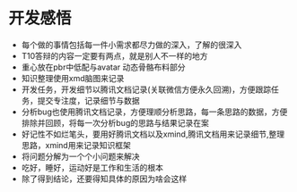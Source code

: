 # 开发感悟

* 每个做的事情包括每一件小需求都尽力做的深入，了解的很深入
* T10答辩的内容一定要有两点，就是别人不一样的地方
* 重心放在pbr中低配与avatar 动态骨骼布料部分
* 知识整理使用xmd脑图来记录
* 开发任务，开发细节以腾讯文档记录\(关联微信方便永久回溯\)，方便跟踪任务，提交专注度，记录细节与数据
* 分析bug也使用腾讯文档记录，方便理顺分析思路，每一条思路的数据，方便排除并回顾，将每一次分析bug的思路与结果记录在案
* 好记性不如烂笔头，要用好腾讯文档以及xmind,腾讯文档用来记录细节,整理思路，xmind用来记录知识框架
* 将问题分解为一个个小问题来解决
* 吃好，睡好，运动好是工作和生活的根本
* 除了得到结论，还要得知具体的原因为啥会这样





